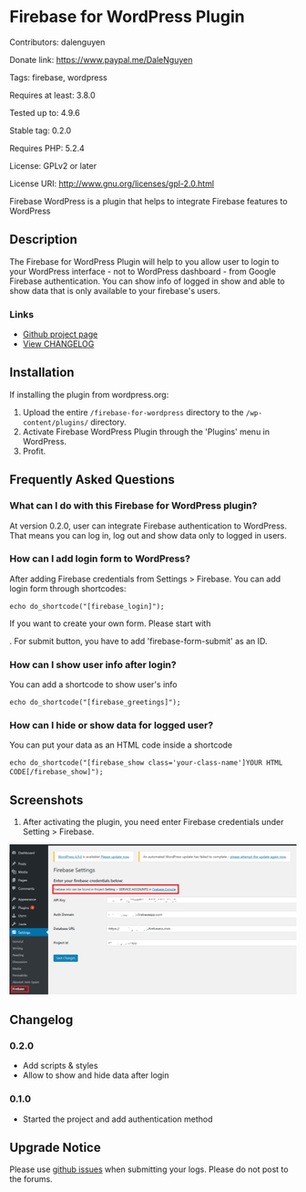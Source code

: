 # Firebase for WordPress Plugin

Contributors:      dalenguyen

Donate link:       https://www.paypal.me/DaleNguyen

Tags:              firebase, wordpress

Requires at least: 3.8.0

Tested up to:      4.9.6

Stable tag:        0.2.0

Requires PHP:      5.2.4

License:           GPLv2 or later

License URI:       http://www.gnu.org/licenses/gpl-2.0.html

Firebase WordPress is a plugin that helps to integrate Firebase features to WordPress

## Description

The Firebase for WordPress Plugin will help to you allow user to login to your WordPress interface - not to WordPress dashboard - from Google Firebase authentication. You can show info of logged in show and able to show data that is only available to your firebase's users.

### Links

* [Github project page](https://github.com/dalenguyen/firebase-wordpress-plugin)
* [View CHANGELOG](https://github.com/dalenguyen/firebase-wordpress-plugin/blob/master/CHANGELOG.md)

## Installation

If installing the plugin from wordpress.org:

1. Upload the entire `/firebase-for-wordpress` directory to the `/wp-content/plugins/` directory.
2. Activate Firebase WordPress Plugin through the 'Plugins' menu in WordPress.
3. Profit.

## Frequently Asked Questions

### What can I do with this Firebase for WordPress plugin?

At version 0.2.0, user can integrate Firebase authentication to WordPress. That means you can log in, log out and show data only to logged in users.

### How can I add login form to WordPress?

After adding Firebase credentials from Settings > Firebase. You can add login form through shortcodes:

```
echo do_shortcode("[firebase_login]");
```

If you want to create your own form. Please start with *<form id='login-form'>*. For submit button, you have to add 'firebase-form-submit' as an ID.

### How can I show user info after login?

You can add a shortcode to show user's info

```
echo do_shortcode("[firebase_greetings]");
```

### How can I hide or show data for logged user?

You can put your data as an HTML code inside a shortcode

```
echo do_shortcode("[firebase_show class='your-class-name']YOUR HTML CODE[/firebase_show]");
```

## Screenshots

1. After activating the plugin, you need enter Firebase credentials under Setting > Firebase.

![Firebase Settings](/assets/screenshot-1.png)

## Changelog

### 0.2.0
* Add scripts & styles
* Allow to show and hide data after login

### 0.1.0
* Started the project and add authentication method

## Upgrade Notice

Please use [github issues](https://github.com/dalenguyen/firebase-wordpress-plugin/issues) when submitting your logs.  Please do not post to the forums.
